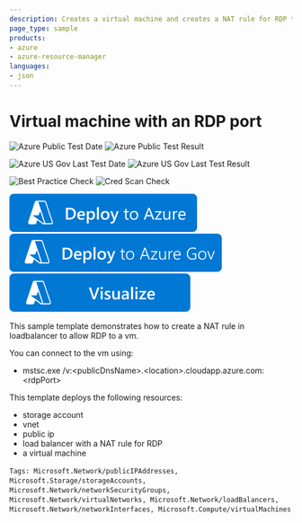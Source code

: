 ```yaml
---
description: Creates a virtual machine and creates a NAT rule for RDP to the VM in load balancer
page_type: sample
products:
- azure
- azure-resource-manager
languages:
- json
---
```

# Virtual machine with an RDP port

![Azure Public Test Date](https://azurequickstartsservice.blob.core.windows.net/badges/quickstarts/microsoft.compute/vm-with-rdp-port/PublicLastTestDate.svg)
![Azure Public Test Result](https://azurequickstartsservice.blob.core.windows.net/badges/quickstarts/microsoft.compute/vm-with-rdp-port/PublicDeployment.svg)

![Azure US Gov Last Test Date](https://azurequickstartsservice.blob.core.windows.net/badges/quickstarts/microsoft.compute/vm-with-rdp-port/FairfaxLastTestDate.svg)
![Azure US Gov Last Test Result](https://azurequickstartsservice.blob.core.windows.net/badges/quickstarts/microsoft.compute/vm-with-rdp-port/FairfaxDeployment.svg)

![Best Practice Check](https://azurequickstartsservice.blob.core.windows.net/badges/quickstarts/microsoft.compute/vm-with-rdp-port/BestPracticeResult.svg)
![Cred Scan Check](https://azurequickstartsservice.blob.core.windows.net/badges/quickstarts/microsoft.compute/vm-with-rdp-port/CredScanResult.svg)

[![Deploy To Azure](https://raw.githubusercontent.com/Azure/azure-quickstart-templates/master/1-CONTRIBUTION-GUIDE/images/deploytoazure.svg?sanitize=true)](https://portal.azure.com/#create/Microsoft.Template/uri/https%3A%2F%2Fraw.githubusercontent.com%2FAzure%2Fazure-quickstart-templates%2Fmaster%2Fquickstarts%2Fmicrosoft.compute%2Fvm-with-rdp-port%2Fazuredeploy.json)
[![Deploy To Azure US Gov](https://raw.githubusercontent.com/Azure/azure-quickstart-templates/master/1-CONTRIBUTION-GUIDE/images/deploytoazuregov.svg?sanitize=true)](https://portal.azure.us/#create/Microsoft.Template/uri/https%3A%2F%2Fraw.githubusercontent.com%2FAzure%2Fazure-quickstart-templates%2Fmaster%2Fquickstarts%2Fmicrosoft.compute%2Fvm-with-rdp-port%2Fazuredeploy.json)
[![Visualize](https://raw.githubusercontent.com/Azure/azure-quickstart-templates/master/1-CONTRIBUTION-GUIDE/images/visualizebutton.svg?sanitize=true)](http://armviz.io/#/?load=https%3A%2F%2Fraw.githubusercontent.com%2FAzure%2Fazure-quickstart-templates%2Fmaster%2Fquickstarts%2Fmicrosoft.compute%2Fvm-with-rdp-port%2Fazuredeploy.json)

This sample template demonstrates how to create a NAT rule in loadbalancer to allow RDP to a vm.

You can connect to the vm using:

* mstsc.exe /v:&lt;publicDnsName&gt;.&lt;location&gt;.cloudapp.azure.com:&lt;rdpPort&gt;

This template deploys the following resources:
<ul><li>storage account</li><li>vnet</li><li>public ip</li><li>load balancer with a NAT rule for RDP</li><li>a virtual machine</li></ul>

`Tags: Microsoft.Network/publicIPAddresses, Microsoft.Storage/storageAccounts, Microsoft.Network/networkSecurityGroups, Microsoft.Network/virtualNetworks, Microsoft.Network/loadBalancers, Microsoft.Network/networkInterfaces, Microsoft.Compute/virtualMachines`
